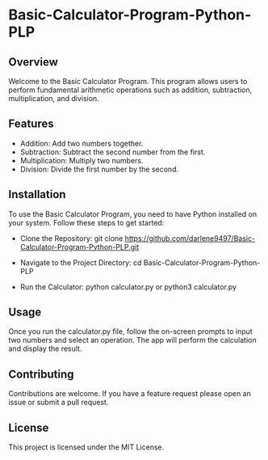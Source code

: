 # Basic-Calculator-Program-Python-PLP
## Overview
Welcome to the Basic Calculator Program. This program allows users to perform fundamental arithmetic operations such as addition, subtraction, multiplication, and division.

## Features
- Addition: Add two numbers together.
- Subtraction: Subtract the second number from the first.
- Multiplication: Multiply two numbers.
- Division: Divide the first number by the second.

## Installation
To use the Basic Calculator Program, you need to have Python installed on your system. Follow these steps to get started:

- Clone the Repository:
git clone https://github.com/darlene9497/Basic-Calculator-Program-Python-PLP.git

- Navigate to the Project Directory:
cd Basic-Calculator-Program-Python-PLP

- Run the Calculator:
python calculator.py or python3 calculator.py

## Usage
Once you run the calculator.py file, follow the on-screen prompts to input two numbers and select an operation. The app will perform the calculation and display the result.

## Contributing
Contributions are welcome. If you have a feature request please open an issue or submit a pull request.

## License
This project is licensed under the MIT License.
